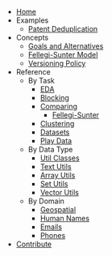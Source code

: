 * [Home](index.md)
* Examples
    * [Patent Deduplication](examples/patent_deduplication.ipynb)
* Concepts
    * [Goals and Alternatives](concepts/goals_and_alternatives.md)
    * [Fellegi-Sunter Model](concepts/fs.md)
    * [Versioning Policy](concepts/versioning.md)
* Reference
    * By Task
        * [EDA](reference/eda.md)
        * [Blocking](reference/block.md)
        * [Comparing](reference/compare.md)
            * [Fellegi-Sunter](reference/fs.md)
        * [Clustering](reference/cluster.md)
        * [Datasets](reference/datasets.md)
        * [Play Data](reference/playdata.md)
    * By Data Type
        * [Util Classes](reference/types.md)
        * [Text Utils](reference/text.md)
        * [Array Utils](reference/arrays.md)
        * [Set Utils](reference/sets.md)
        * [Vector Utils](reference/vectors.md)
    * By Domain
        * [Geospatial](reference/lib/geo.md)
        * [Human Names](reference/lib/name.md)
        * [Emails](reference/lib/email.md)
        * [Phones](reference/lib/phone.md)
* [Contribute](contributing.md)

